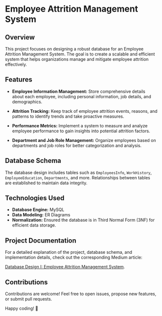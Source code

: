 # Employee Attrition Management System

## Overview

This project focuses on designing a robust database for an Employee Attrition Management System. The goal is to create a scalable and efficient system that helps organizations manage and mitigate employee attrition effectively.

## Features

- **Employee Information Management:** Store comprehensive details about each employee, including personal information, job details, and demographics.

- **Attrition Tracking:** Keep track of employee attrition events, reasons, and patterns to identify trends and take proactive measures.

- **Performance Metrics:** Implement a system to measure and analyze employee performance to gain insights into potential attrition factors.

- **Department and Job Role Management:** Organize employees based on departments and job roles for better categorization and analysis.

## Database Schema

The database design includes tables such as `EmployeesInfo`, `WorkHistory`, `EmployeeEducation`, `Departments`, and more. Relationships between tables are established to maintain data integrity.

## Technologies Used

- **Database Engine:** MySQL
- **Data Modeling:** ER Diagrams
- **Normalization:** Ensured the database is in Third Normal Form (3NF) for efficient data storage.

## Project Documentation

For a detailed explanation of the project, database schema, and implementation details, check out the corresponding Medium article:

[Database Design I: Employee Attrition Management System](https://medium.com/@chideraozigbo/database-design-i-employee-attrition-management-system-25d89503c08b).


## Contributions

Contributions are welcome! Feel free to open issues, propose new features, or submit pull requests.

Happy coding! 🚀

